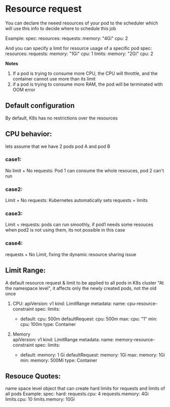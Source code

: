 # Resource request 
You can declare the neeed resources of your pod to the scheduler which will use this info to decide where to schedule this job

Example: 
spec: 
  resources:
    requests: 
        memory: "4Gi" 
        cpu: 2

And you can specify a limit for resource usage of a specific pod 
spec:        
  resources:
    requests: 
        memory: "1Gi" 
        cpu: 1
  limits:
        memory: "2Gi"
        cpu: 2  

**Notes**
1. If a pod is trying to consume more CPU, the CPU will throttle, and the container cannot use more than its limit
2. if a pod is trying to consume more RAM, the pod will be terminated with OOM error 



## Default configuration
By default, K8s has no restrictions over the resources

## CPU behavior:
lets assume that we have 2 pods pod A and pod B
### case1:
No limit + No requests: Pod 1 can consume the whole resouces, pod 2 can't run 
### case2: 
Limit + No requests: Kubernetes automatically sets requests = limits   
### case3: 
Limit + requests: pods can run smoothly, if pod1 needs some resouces when pod2 is not using them, its not possible in this case
### case4:
requests + No Limit, fixing the dynamic resource sharing issue 




## Limit Range: 
A default resource request & limit to be applied to all pods in K8s cluster "At the namespace level", it affects only the newly created pods, not the old once 

1. CPU: 
apiVersion: v1
kind: LimitRange
metadata:
    name: cpu-resource-constraint
spec: 
    limits:
    - default: 
        cpu: 500m
      defaultRequest:
        cpu: 500m 
      max:
        cpu: "1"
      min:
        cpu: 100m
      type: Container      

2. Memory     
apiVersion: v1
kind: LimitRange
metadata:
    name: memory-resource-constraint
spec: 
    limits:
    - default: 
        memory: 1 Gi
      defaultRequest:
        memory: 1Gi
      max:
        memory: 1Gi
      min:
        memory: 500Mi
      type: Container       

      
      
      
      
      
      
      
## Resouce Quotes: 
name space level object that can create hard limits for requests and limits of all pods 
Example: 
spec: 
    hard: 
        requests.cpu: 4
        requests.memory: 4Gi
        limits.cpu: 10
        limits.memory: 10Gi        
